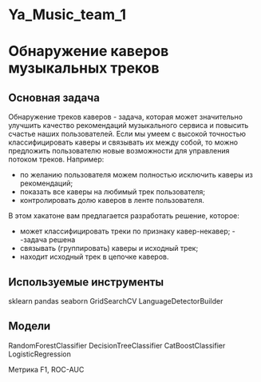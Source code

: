 # Ya_Music_team_1

# Обнаружение каверов музыкальных треков

## Основная задача

Обнаружение треков каверов - задача, которая может значительно улучшить качество рекомендаций музыкального сервиса и повысить счастье наших пользователей. Если мы умеем с высокой точностью классифицировать каверы и связывать их между собой, то можно предложить пользователю новые возможности для управления потоком треков. Например:

- по желанию пользователя можем полностью исключить каверы из рекомендаций;
- показать все каверы на любимый трек пользователя;
- контролировать долю каверов в ленте пользователя.

В этом хакатоне вам предлагается разработать решение, которое:

- может классифицировать треки по признаку кавер-некавер; - -задача решена
- связывать (группировать) каверы и исходный трек;
- находит исходный трек в цепочке каверов.

## Используемые инструменты
sklearn pandas seaborn GridSearchCV LanguageDetectorBuilder

## Модели
RandomForestClassifier DecisionTreeClassifier CatBoostClassifier LogisticRegression

Метрика
F1, ROC-AUC
